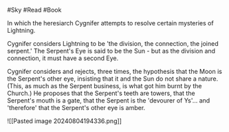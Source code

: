 #Sky #Read #Book 

In which the heresiarch Cygnifer attempts to resolve certain mysteries of Lightning.

Cygnifer considers Lightning to be 'the division, the connection, the joined serpent.' The Serpent's Eye is said to be the Sun - but as the division and connection, it must have a second Eye.

Cygnifer considers and rejects, three times, the hypothesis that the Moon is the Serpent's other eye, insisting that it and the Sun do not share a nature. (This, as much as the Serpent business, is what got him burnt by the Church.) He proposes that the Serpent's teeth are towers, that the Serpent's mouth is a gate, that the Serpent is the 'devourer of Ys'... and 'therefore' that the Serpent's other eye is amber.

![[Pasted image 20240804194336.png]]